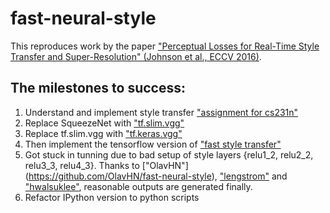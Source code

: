 # fast-neural-style

This reproduces work by the paper ["Perceptual Losses for Real-Time Style Transfer and Super-Resolution" (Johnson et al., ECCV 2016)](http://www.cv-foundation.org/openaccess/content_cvpr_2016/papers/Gatys_Image_Style_Transfer_CVPR_2016_paper.pdf).

## The milestones to success:
1. Understand and implement style transfer ["assignment for cs231n"](http://cs231n.github.io/assignments2017/assignment3/)
2. Replace SqueezeNet with ["tf.slim.vgg"](https://github.com/tensorflow/models/blob/master/research/slim/nets/vgg.py)
3. Replace tf.slim.vgg with ["tf.keras.vgg"](https://github.com/tensorflow/tensorflow/blob/master/tensorflow/python/keras/applications/vgg19.py)
4. Then implement the tensorflow version of ["fast style transfer"](https://github.com/jcjohnson/fast-neural-style)
5. Got stuck in tunning due to bad setup of style layers {relu1_2, relu2_2, relu3_3, relu4_3}. Thanks to ["OlavHN"] (https://github.com/OlavHN/fast-neural-style), ["lengstrom"](https://github.com/lengstrom/fast-style-transfer) and ["hwalsuklee"](https://github.com/hwalsuklee/tensorflow-fast-style-transfer), reasonable outputs are generated finally.
6. Refactor IPython version to python scripts
